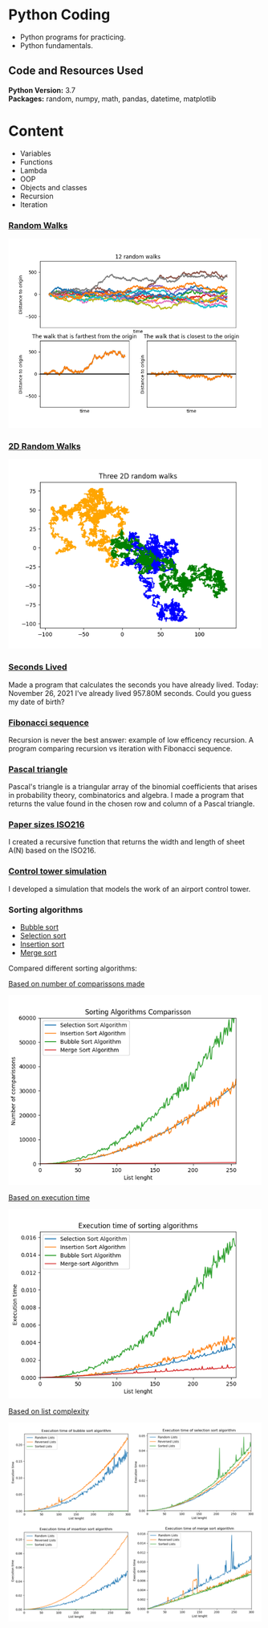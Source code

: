 # Python Coding

* Python programs for practicing.
* Python fundamentals.


## Code and Resources Used 
**Python Version:** 3.7  
**Packages:** random, numpy, math, pandas, datetime, matplotlib


# Content
* Variables
* Functions
* Lambda
* OOP
* Objects and classes
* Recursion
* Iteration

### [Random Walks](random_walk.py)

![randomwalks](./images/random_walk.png)


### [2D Random Walks](random_walk_2D.py)

![2Drandomwalks](./images/random_walk_2D_1.png)


### [Seconds Lived](seconds_lived.py)

Made a program that calculates the seconds you have already lived.
Today: November 26, 2021
I've already lived 957.80M seconds. Could you guess my date of birth?

### [Fibonacci sequence](fibonacci_sequence.py)

Recursion is never the best answer: example of low efficency recursion. A program comparing recursion vs iteration with Fibonacci sequence. 

### [Pascal triangle](pascal_triangle.py)

Pascal's triangle is a triangular array of the binomial coefficients that arises in probability theory, combinatorics and algebra. I made a program that returns the value found in the chosen row and column of a Pascal triangle.
### [Paper sizes ISO216](papersize_ISO216.py) 

I created a recursive function that returns the width and length of sheet A(N) based on the ISO216.

### [Control tower simulation](control_tower_simulation.py) 

I developed a simulation that models the work of an airport control tower.

### Sorting algorithms
* [Bubble sort](bubblesort_algorithm.py)
* [Selection sort](selectionsort_algorithm.py)
* [Insertion sort](insertionsort_algorithm.py)
* [Merge sort](mergesort_algorithm.py)

Compared different sorting algorithms:

[Based on number of comparissons made](comparing_sorting_algorithms.py)

![sortingalgo_listlength](./images/sorting_algorithms.png)

[Based on execution time](time_sorting_algorithms.py)

![sortingalgo_time](./images/sorting_algorithms1.png)

[Based on list complexity](insertionsort_listcomplexity.py)

![sortingalgo_time](./images/complexity_sortingalgo.png)